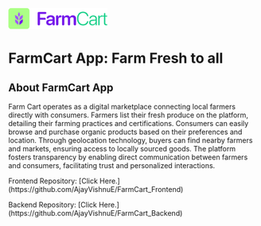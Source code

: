 ﻿<div>
<img src="./Images/farmcartcolorlogo.svg" width=200>
</div>

# FarmCart App: Farm Fresh to all

## About FarmCart App

<p>Farm Cart operates as a digital marketplace connecting local farmers directly with consumers. Farmers list their fresh produce on the platform, detailing their farming practices and certifications. Consumers can easily browse and purchase organic products based on their preferences and location. Through geolocation technology, buyers can find nearby farmers and markets, ensuring access to locally sourced goods. The platform fosters transparency by enabling direct communication between farmers and consumers, facilitating trust and personalized interactions. 
</p>

<p>Frontend Repository: [Click Here.](https://github.com/AjayVishnuE/FarmCart_Frontend)</p>
<p>Backend Repository: [Click Here.](https://github.com/AjayVishnuE/FarmCart_Backend)</p>
